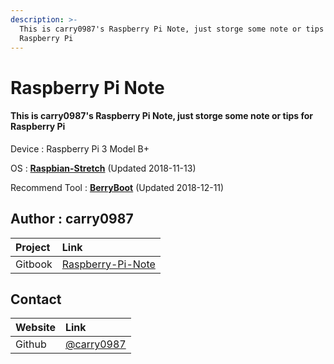 ```yaml
---
description: >-
  This is carry0987's Raspberry Pi Note, just storge some note or tips for
  Raspberry Pi
---
```


# Raspberry Pi Note

#### This is carry0987's Raspberry Pi Note, just storge some note or tips for Raspberry Pi

Device : Raspberry Pi 3 Model B+

OS : [**Raspbian-Stretch**](https://www.raspberrypi.org/downloads/raspbian/) \(Updated 2018-11-13\)

Recommend Tool : [**BerryBoot**](https://www.berryterminal.com/doku.php/berryboot) \(Updated 2018-12-11\)

## Author : carry0987

| Project | Link |
| :--- | :--- |
| Gitbook | [Raspberry-Pi-Note](https://carry0987.gitbook.io/raspberry-pi-note/) |

## Contact

| Website | Link |
| :--- | :--- |
| Github | [@carry0987](https://github.com/carry0987) |



